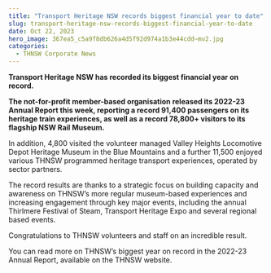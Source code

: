 ```yaml
---
title: "Transport Heritage NSW records biggest financial year to date"
slug: transport-heritage-nsw-records-biggest-financial-year-to-date
date: Oct 22, 2023
hero_image: 367ea5_c5a9f8db626a4d5f92d974a1b3e44cdd~mv2.jpg
categories:
  - THNSW Corporate News
---
```



**Transport Heritage NSW has recorded its biggest financial year on record.**

**The not-for-profit member-based organisation released its 2022-23 Annual Report this week, reporting a record 91,400 passengers on its heritage train experiences, as well as a record 78,800+ visitors to its flagship NSW Rail Museum.**

In addition, 4,800 visited the volunteer managed Valley Heights Locomotive Depot Heritage Museum in the Blue Mountains and a further 11,500 enjoyed various THNSW programmed heritage transport experiences, operated by sector partners.

The record results are thanks to a strategic focus on building capacity and awareness on THNSW’s more regular museum-based experiences and increasing engagement through key major events, including the annual Thirlmere Festival of Steam, Transport Heritage Expo and several regional based events.

Congratulations to THNSW volunteers and staff on an incredible result.

You can read more on THNSW’s biggest year on record in the 2022-23 Annual Report, available on the THNSW website.
